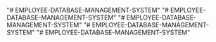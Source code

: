 "# EMPLOYEE-DATABASE-MANAGEMENT-SYSTEM" 
"# EMPLOYEE-DATABASE-MANAGEMENT-SYSTEM" 
"# EMPLOYEE-DATABASE-MANAGEMENT-SYSTEM" 
"# EMPLOYEE-DATABASE-MANAGEMENT-SYSTEM" 
"# EMPLOYEE-DATABASE-MANAGEMENT-SYSTEM" 
